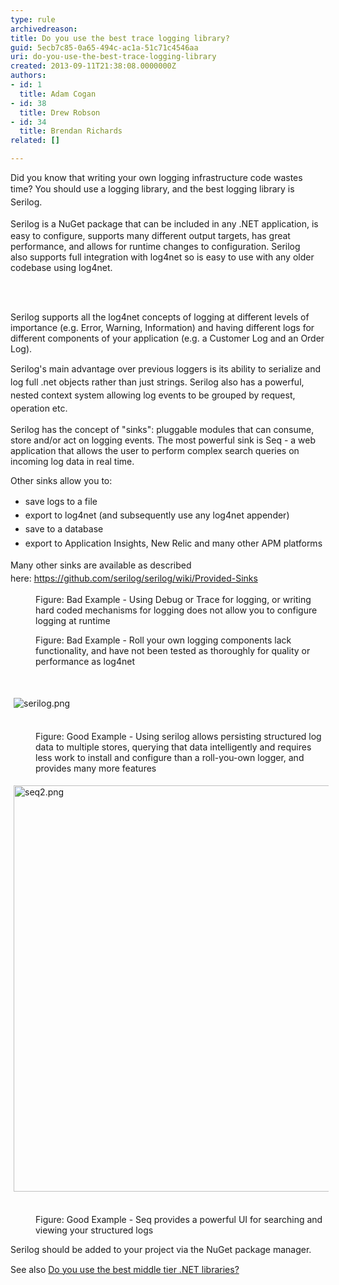 ```yaml
---
type: rule
archivedreason: 
title: Do you use the best trace logging library?
guid: 5ecb7c85-0a65-494c-ac1a-51c71c4546aa
uri: do-you-use-the-best-trace-logging-library
created: 2013-09-11T21:38:08.0000000Z
authors:
- id: 1
  title: Adam Cogan
- id: 38
  title: Drew Robson
- id: 34
  title: Brendan Richards
related: []

---
```



<p class="p1">Did you know that writing your own logging infrastructure code wastes time? You should use a logging library, and&#160;t<span style="line-height&#58;20.8px;">he best logging library is Serilog.</span></p><p class="p2"><span style="line-height&#58;20.8px;">Serilog&#160;</span>is a NuGet package that can be included in any .NET application, is easy to configure, supports many different output targets, has great performance, and allows for runtime changes to configuration. Serilog also&#160;supports&#160;full integration with log4net so is easy to use with any older codebase using log4net.</p>
<br><excerpt class='endintro'></excerpt><br>
<p class="p1">Serilog supports all the log4net&#160;concepts of logging at different levels of importance (e.g. Error, Warning, Information) and having different logs for different components of your application (e.g. a Customer Log and an Order Log).</p><p class="p1"><span style="line-height&#58;20.8px;">Serilog's main advantage over previous loggers is its ability to serialize and log full .net objects rather than just strings.</span><span style="line-height&#58;20.8px;">&#160;Serilog also has a&#160;powerful, nested context system allowing log events to be grouped by request, operation etc.&#160;</span><br></p><p class="p1">Serilog has the concept of &quot;sinks&quot;&#58; pluggable modules that can&#160;consume, store and/or act on logging events. The most powerful sink is Seq - a web application that allows the user to perform complex search queries&#160;on incoming log data in real time.</p><p class="p1">Other sinks allow you to&#58;</p><ul class="p1"><li><span style="line-height&#58;1.6;">​save logs to a file</span><br></li><li><span style="line-height&#58;1.6;">export to log4net (and subsequently use any log4net appender)</span></li><li><span style="line-height&#58;1.6;">save to a&#160;database</span></li><li><span style="line-height&#58;1.6;">export to Application Insights, New Relic and many other APM platforms<br></span></li></ul><div><span style="line-height&#58;20.8px;">Many other sinks are available as described here&#58;&#160;<a href="https&#58;//github.com/serilog/serilog/wiki/Provided-Sinks">https&#58;//github.com/serilog/serilog/wiki/Provided-Sinks​</a> <img title="You are now leaving SSW" src="/Style%20Library/SSW/CoreImages/external.gif" alt="" /></span></div><dl class="badImage"><dt><img src="/PublishingImages/trace-logging-bad.jpg" alt="" /></dt><dd>Figure&#58; Bad Example - Using Debug or Trace for logging, or writing hard coded mechanisms for logging does not allow you to configure logging at runtime</dd></dl><dl class="badImage"><dt><img src="/PublishingImages/trace-logging-bad-2.jpg" alt="" /></dt><dd>Figure&#58; Bad Example - Roll your own logging components lack functionality, and have not been tested as thoroughly for quality or performance as log4net</dd><p class="ssw15-rteElement-P">​<br></p><p class="ssw15-rteElement-P"><img alt="serilog.png" src="/PublishingImages/serilog.png" style="margin&#58;5px;" /><br>&#160;</p></dl><dl class="goodImage"><dt></dt><dd>Figure&#58; Good Example - Using serilog&#160;allows persisting structured&#160;log data to multiple
stores, querying that data intelligently&#160;and&#160;requires less work to install and configure than a roll-you-own logger, and provides many more features</dd><p class="ssw15-rteElement-P"><img alt="seq2.png" src="/PublishingImages/seq2.png" style="margin&#58;5px;width&#58;650px;" /><br>&#160;</p><dd>Figure&#58; Good Example - Seq provides a powerful UI for searching and viewing your structured logs</dd></dl>

<p>Serilog&#160;should be added to your project via the NuGet package manager.</p><p>See also&#160;<a href="/_layouts/15/FIXUPREDIRECT.ASPX?WebId=3dfc0e07-e23a-4cbb-aac2-e778b71166a2&amp;TermSetId=07da3ddf-0924-4cd2-a6d4-a4809ae20160&amp;TermId=9ea489f4-032b-4e5b-a0e0-df5a0c3148fe" style="line-height&#58;20.8px;">Do you use the best middle tier .NET​ libraries?</a><span style="line-height&#58;20.8px;">&#160;</span><br></p>


